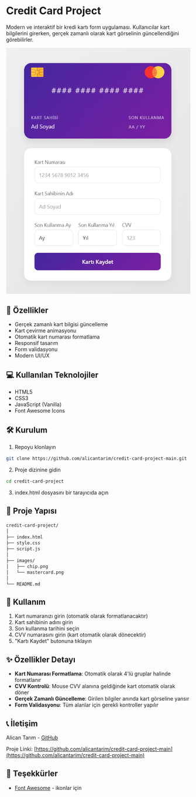 # Credit Card Project

Modern ve interaktif bir kredi kartı form uygulaması. Kullanıcılar kart bilgilerini girerken, gerçek zamanlı olarak kart görselinin güncellendiğini görebilirler.

![Kredi Kartı Formu](./images/preview.png)

## 🚀 Özellikler

- Gerçek zamanlı kart bilgisi güncelleme
- Kart çevirme animasyonu
- Otomatik kart numarası formatlama
- Responsif tasarım
- Form validasyonu
- Modern UI/UX

## 💻 Kullanılan Teknolojiler

- HTML5
- CSS3
- JavaScript (Vanilla)
- Font Awesome Icons

## 🛠️ Kurulum

1. Repoyu klonlayın

```bash
git clone https://github.com/alicantarim/credit-card-project-main.git
```

2. Proje dizinine gidin

```bash
cd credit-card-project
```

3. index.html dosyasını bir tarayıcıda açın

## 📁 Proje Yapısı

```
credit-card-project/
│
├── index.html
├── style.css
├── script.js
│
├── images/
│   ├── chip.png
│   └── mastercard.png
│
└── README.md
```

## 🎯 Kullanım

1. Kart numaranızı girin (otomatik olarak formatlanacaktır)
2. Kart sahibinin adını girin
3. Son kullanma tarihini seçin
4. CVV numarasını girin (kart otomatik olarak dönecektir)
5. "Kartı Kaydet" butonuna tıklayın

## ✨ Özellikler Detayı

- **Kart Numarası Formatlama**: Otomatik olarak 4'lü gruplar halinde formatlanır
- **CVV Kontrolü**: Mouse CVV alanına geldiğinde kart otomatik olarak döner
- **Gerçek Zamanlı Güncelleme**: Girilen bilgiler anında kart görseline yansır
- **Form Validasyonu**: Tüm alanlar için gerekli kontroller yapılır

## 📞 İletişim

Alican Tarım - [GitHub](https://github.com/alicantarim)

Proje Linki: [https://github.com/alicantarim/credit-card-project-main](https://github.com/alicantarim/credit-card-project-main)

## 🙏 Teşekkürler

- [Font Awesome](https://fontawesome.com) - ikonlar için
